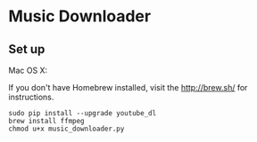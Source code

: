Music Downloader
================

Set up
------

Mac OS X:

If you don't have Homebrew installed, visit the http://brew.sh/ for instructions.

```
sudo pip install --upgrade youtube_dl
brew install ffmpeg
chmod u+x music_downloader.py
```

